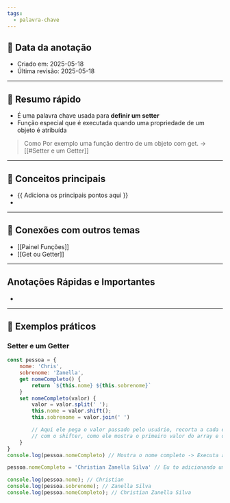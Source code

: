 ```yaml
---
tags:
  - palavra-chave
---
```



## 📅 Data da anotação
- Criado em: 2025-05-18
- Última revisão: 2025-05-18

---

## 🧠 Resumo rápido
- É uma palavra chave usada para **definir um setter**
- Função especial que é executada quando uma propriedade de um objeto é atribuída
> Como Por exemplo uma função dentro de um objeto com get. -> [[#Setter e um Getter]]
---

## 📌 Conceitos principais
- {{ Adiciona os principais pontos aqui }}
- 

---

## 🧩 Conexões com outros temas
- [[Painel Funções]]
- [[Get ou Getter]]

---

## Anotações Rápidas e Importantes
- 

---

## 📖 Exemplos práticos
### Setter e um Getter
```js
const pessoa = {
	nome: 'Chris',
	sobrenome: 'Zanella',
	get nomeCompleto() {
		return `${this.nome} ${this.sobrenome}`
	}
	set nomeCompleto(valor) {
		valor = valor.split(' ');
		this.nome = valor.shift();
		this.sobrenome = valor.join(' ')

		// Aqui ele pega o valor passado pelo usuário, recorta a cada espaço vazio.
		// com o shifter, como ele mostra o primeiro valor do array e dai remove, primeiro valor.nome recebe o nome, dai ele exclui depois, dai na próxima linha de código o primeiro valor já não é mais o nome e sim o sobrenome e depois eu concateneo com o outro sobrenome.
	}
}
console.log(pessoa.nomeCompleto) // Mostra o nome completo -> Executa a função mas eu chamo como se fosse um atributo.

pessoa.nomeCompleto = 'Christian Zanella Silva' // Eu to adicionando um valor a propriedade "nomeCompleto", dai o set entra em ação.

console.log(pessoa.nome); // Christian
console.log(pessoa.sobrenome); // Zanella Silva
console.log(pessoa.nomeCompleto); // Christian Zanella Silva
```
